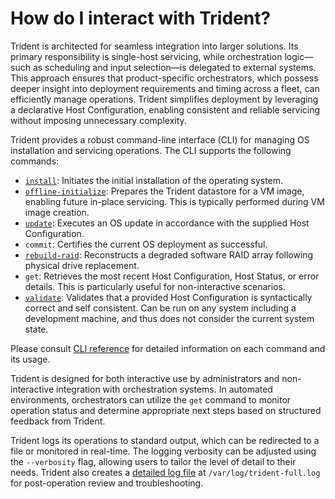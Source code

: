 # How do I interact with Trident?

Trident is architected for seamless integration into larger solutions. Its
primary responsibility is single-host servicing, while orchestration logic—such
as scheduling and input selection—is delegated to external systems. This
approach ensures that product-specific orchestrators, which possess deeper
insight into deployment requirements and timing across a fleet, can efficiently
manage operations. Trident simplifies deployment by leveraging a declarative
Host Configuration, enabling consistent and reliable servicing without imposing
unnecessary complexity.

Trident provides a robust command-line interface (CLI) for managing OS
installation and servicing operations. The CLI supports the following commands:

- [`install`](How-To-Guides/Perform-a-Clean-Install.md): Initiates the initial
  installation of the operating system.
- [`offline-initialize`](Tutorials/Onboard-a-VM-to-Trident.md): Prepares the
  Trident datastore for a VM image, enabling future in-place servicing. This is
  typically performed during VM image creation.
- [`update`](Tutorials/Performing-an-ABUpdate.md): Executes an OS update in
  accordance with the supplied Host Configuration.
- `commit`: Certifies the current OS deployment as successful.
- [`rebuild-raid`](How-To-Guides/Rebuild-RAID-Array.md): Reconstructs a degraded
  software RAID array following physical drive replacement.
- `get`: Retrieves the most recent Host Configuration, Host Status, or error
  details. This is particularly useful for non-interactive scenarios.
- [`validate`](How-To-Guides/Host-Configuration-Validation.md): Validates that a
  provided Host Configuration is syntactically correct and self consistent. Can
  be run on any system including a development machine, and thus does not
  consider the current system state.

Please consult [CLI reference](Reference/Trident-CLI.md) for detailed
information on each command and its usage.

Trident is designed for both interactive use by administrators and
non-interactive integration with orchestration systems. In automated
environments, orchestrators can utilize the `get` command to monitor operation
status and determine appropriate next steps based on structured feedback from
Trident.

Trident logs its operations to standard output, which can be redirected to a
file or monitored in real-time. The logging verbosity can be adjusted using the
`--verbosity` flag, allowing users to tailor the level of detail to their needs.
Trident also creates a [detailed log
file](How-To-Guides/View-Trident's-Background-Log.md) at
`/var/log/trident-full.log` for post-operation review and troubleshooting.
